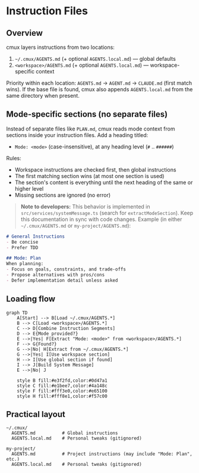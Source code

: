 # Instruction Files

## Overview

cmux layers instructions from two locations:

1. `~/.cmux/AGENTS.md` (+ optional `AGENTS.local.md`) — global defaults
2. `<workspace>/AGENTS.md` (+ optional `AGENTS.local.md`) — workspace-specific context

Priority within each location: `AGENTS.md` → `AGENT.md` → `CLAUDE.md` (first match wins). If the base file is found, cmux also appends `AGENTS.local.md` from the same directory when present.

## Mode-specific sections (no separate files)

Instead of separate files like `PLAN.md`, cmux reads mode context from sections inside your instruction files. Add a heading titled:

- `Mode: <mode>` (case-insensitive), at any heading level (`#` .. `######`)

Rules:
- Workspace instructions are checked first, then global instructions
- The first matching section wins (at most one section is used)
- The section's content is everything until the next heading of the same or higher level
- Missing sections are ignored (no error)

> **Note to developers:** This behavior is implemented in `src/services/systemMessage.ts` (search for `extractModeSection`). Keep this documentation in sync with code changes.
Example (in either `~/.cmux/AGENTS.md` or `my-project/AGENTS.md`):

```markdown
# General Instructions
- Be concise
- Prefer TDD

## Mode: Plan
When planning:
- Focus on goals, constraints, and trade-offs
- Propose alternatives with pros/cons
- Defer implementation detail unless asked
```

## Loading flow

```mermaid
graph TD
    A[Start] --> B[Load ~/.cmux/AGENTS.*]
    B --> C[Load <workspace>/AGENTS.*]
    C --> D[Combine Instruction Segments]
    D --> E{Mode provided?}
    E -->|Yes| F[Extract "Mode: <mode>" from <workspace>/AGENTS.*]
    F --> G{Found?}
    G -->|No| H[Extract from ~/.cmux/AGENTS.*]
    G -->|Yes| I[Use workspace section]
    H --> I[Use global section if found]
    I --> J[Build System Message]
    E -->|No| J

    style B fill:#e3f2fd,color:#0d47a1
    style C fill:#e1bee7,color:#4a148c
    style F fill:#fff3e0,color:#e65100
    style H fill:#fff8e1,color:#f57c00
```

## Practical layout

```
~/.cmux/
  AGENTS.md          # Global instructions
  AGENTS.local.md    # Personal tweaks (gitignored)

my-project/
  AGENTS.md          # Project instructions (may include "Mode: Plan", etc.)
  AGENTS.local.md    # Personal tweaks (gitignored)
```
